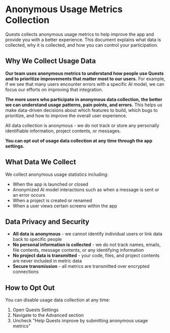 # Anonymous Usage Metrics Collection

Quests collects anonymous usage metrics to help improve the app and provide you with a better experience. This document explains what data is collected, why it is collected, and how you can control your participation.

## Why We Collect Usage Data

**Our team uses anonymous metrics to understand how people use Quests and to prioritize improvements that matter most to our users.** For example, if we see that many users encounter errors with a specific AI model, we can focus our efforts on improving that integration.

**The more users who participate in anonymous data collection, the better we can understand usage patterns, pain points, and errors.** This helps us make data-driven decisions about which features to build, which bugs to prioritize, and how to improve the overall user experience.

All data collection is anonymous - we do not track or store any personally identifiable information, project contents, or messages.

**You can opt out of usage data collection at any time through the app settings.**

## What Data We Collect

We collect anonymous usage statistics including:

- When the app is launched or closed
- Anonymized AI model interactions such as when a message is sent or an error occurs
- When a project is created or renamed
- When a user views certain screens within the app

## Data Privacy and Security

- **All data is anonymous** - we cannot identify individual users or link data back to specific people
- **No personal information is collected** - we do not track names, emails, file contents, message contents, or any identifying information
- **No project data is transmitted** - your code, files, and project contents are never included in metric data
- **Secure transmission** - all metrics are transmitted over encrypted connections

## How to Opt Out

You can disable usage data collection at any time:

1. Open Quests Settings
2. Navigate to the Advanced section
3. Uncheck "Help Quests improve by submitting anonymous usage metrics"
